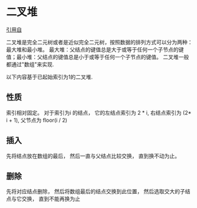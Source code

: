 
# 二叉堆
[引用自](http://www.cnblogs.com/skywang12345/p/3610187.html)

二叉堆是完全二元树或者是近似完全二元树，按照数据的排列方式可以分为两种：最大堆和最小堆。
最大堆：父结点的键值总是大于或等于任何一个子节点的键值；最小堆：父结点的键值总是小于或等于任何一个子节点的键值。
二叉堆一般都通过"数组"来实现.

以下内容基于已起始索引为1的二叉堆.
## 性质
索引相对固定。
对于索引为i 的结点， 它的左结点索引为 2 * i, 右结点索引为 (2* i + 1), 父节点为 floor(i / 2)

## 插入
先将结点放在数组的最后， 然后一直与父结点比较交换， 直到换不动为止。

## 删除
先将对应结点删除， 然后将数组最后的结点交换到此位置， 然后选取交大的子结点与它交换， 直到不能再换为止